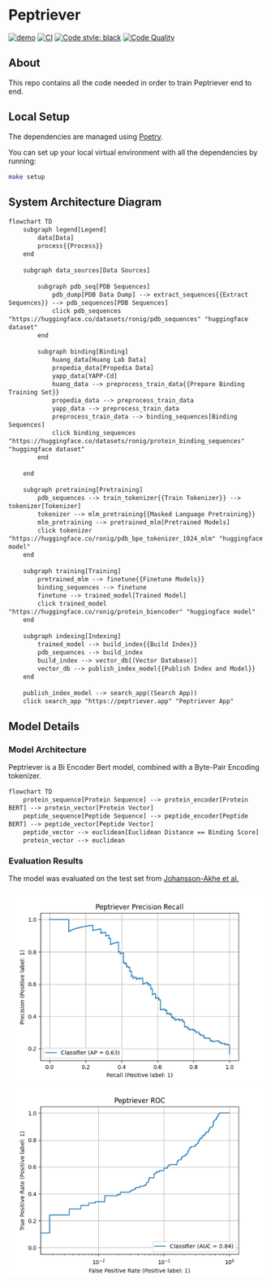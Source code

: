 # Peptriever

[![demo](https://img.shields.io/badge/Demo-https://peptriever.app-blue)](https://peptriever.app)
[![CI](https://github.com/RoniGurvich/Peptriever/actions/workflows/ci.yml/badge.svg)](https://github.com/RoniGurvich/Peptriever/actions/workflows/ci.yml)
[![Code style: black](https://img.shields.io/badge/code%20style-black-000000.svg)](https://github.com/psf/black)
[![Code Quality](https://app.codacy.com/project/badge/Grade/01779c8b1d3b4f8cb126db8a237c1750)](https://app.codacy.com?utm_source=gh&utm_medium=referral&utm_content=&utm_campaign=Badge_grade)

## About

This repo contains all the code needed in order to train Peptriever end to end.

## Local Setup

The dependencies are managed using [Poetry](https://python-poetry.org/).

You can set up your local virtual environment with all the dependencies by running:

```bash
make setup
```

## System Architecture Diagram

```mermaid
flowchart TD
    subgraph legend[Legend]
        data[Data]
        process{{Process}}
    end

    subgraph data_sources[Data Sources]

        subgraph pdb_seq[PDB Sequences]
            pdb_dump[PDB Data Dump] --> extract_sequences{{Extract Sequences}} --> pdb_sequences[PDB Sequences]
            click pdb_sequences "https://huggingface.co/datasets/ronig/pdb_sequences" "huggingface dataset"
        end
        
        subgraph binding[Binding]
            huang_data[Huang Lab Data]
            propedia_data[Propedia Data]
            yapp_data[YAPP-Cd]
            huang_data --> preprocess_train_data{{Prepare Binding Training Set}}
            propedia_data --> preprocess_train_data
            yapp_data --> preprocess_train_data
            preprocess_train_data --> binding_sequences[Binding Sequences]
            click binding_sequences "https://huggingface.co/datasets/ronig/protein_binding_sequences" "huggingface dataset"
        end
        
    end

    subgraph pretraining[Pretraining]
        pdb_sequences --> train_tokenizer{{Train Tokenizer}} --> tokenizer[Tokenizer]
        tokenizer --> mlm_pretraining{{Masked Language Pretraining}}
        mlm_pretraining --> pretrained_mlm[Pretrained Models]
        click tokenizer "https://huggingface.co/ronig/pdb_bpe_tokenizer_1024_mlm" "huggingface model"
    end
    
    subgraph training[Training]
        pretrained_mlm --> finetune{{Finetune Models}}
        binding_sequences --> finetune
        finetune --> trained_model[Trained Model]
        click trained_model "https://huggingface.co/ronig/protein_biencoder" "huggingface model"
    end
    
    subgraph indexing[Indexing]
        trained_model --> build_index{{Build Index}}
        pdb_sequences --> build_index
        build_index --> vector_db[(Vector Database)]
        vector_db --> publish_index_model{{Publish Index and Model}}
    end

    publish_index_model --> search_app((Search App))
    click search_app "https://peptriever.app" "Peptriever App"

```

## Model Details

### Model Architecture

Peptriever is a Bi Encoder Bert model, combined with a Byte-Pair Encoding tokenizer.

```mermaid
flowchart TD
    protein_sequence[Protein Sequence] --> protein_encoder[Protein BERT] --> protein_vector[Protein Vector]
    peptide_sequence[Peptide Sequence] --> peptide_encoder[Peptide BERT] --> peptide_vector[Peptide Vector]
    peptide_vector --> euclidean[Euclidean Distance == Binding Score] 
    protein_vector --> euclidean

```

### Evaluation Results

The model was evaluated on the test set
from [Johansson-Akhe et al.](https://www.frontiersin.org/articles/10.3389/fbinf.2022.959160/full)

![Precision-Recall](./doc/img/test_pr.png)
![ROC](./doc/img/test_roc.png)
